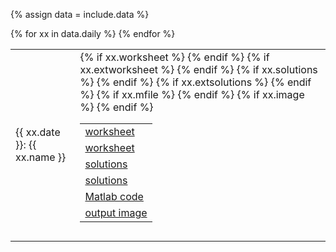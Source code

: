 {% assign data = include.data %}
<table class="asst-table">
{% for xx in data.daily %}
<tr>
	<td>{{ xx.date }}: {{ xx.name }}</td>
	<td>
		<table class="inner">
			{% if xx.worksheet %}
		  <tr>
			    <td><a href="{{ data.home }}/{{ xx.worksheet }}">worksheet</a></td>
			</tr>
			{% endif %}
			{% if xx.extworksheet %}
		  <tr>
			    <td><a href="{{ xx.extworksheet }}">worksheet</a></td>
			</tr>
			{% endif %}
			{% if xx.solutions %}
			<tr>
			    <td><a href="{{ data.home }}/{{ xx.solutions }}">solutions</a></td>
			</tr>
			{% endif %}
			{% if xx.extsolutions %}
		  <tr>
			    <td><a href="{{ xx.extsolutions }}">solutions</a></td>
			</tr>
			{% endif %}
			{% if xx.mfile %}
		  <tr>
			    <td><a href="{{ data.home }}/{{ xx.mfile }}">Matlab code</a></td>
			</tr>
			{% endif %}
			{% if xx.image %}
		  <tr>
			    <td><a href="{{ data.home }}/{{ xx.image }}">output image</a></td>
			</tr>
			{% endif %}
		</table>
		<div style="padding-bottom: 10px"></div>
	</td>
</tr>
{% endfor %}
</table>
